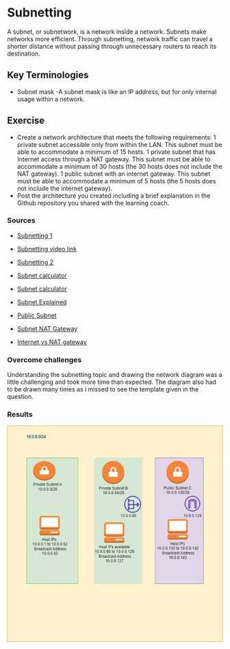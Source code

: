 # Subnetting
A subnet, or subnetwork, is a network inside a network. Subnets make networks more efficient. Through subnetting, network traffic can travel a shorter distance without passing through unnecessary routers to reach its destination.

## Key Terminologies
* Subnet mask -A subnet mask is like an IP address, but for only internal usage within a network.





## Exercise 
- Create a network architecture that meets the following requirements:
1 private subnet accessible only from within the LAN. This subnet must be able to accommodate a minimum of 15 hosts.
1 private subnet that has Internet access through a NAT gateway. This subnet must be able to accommodate a minimum of 30 hosts (the 30 hosts does not include the NAT gateway).
1 public subnet with an internet gateway. This subnet must be able to accommodate a minimum of 5 hosts (the 5 hosts does not include the internet gateway).
- Post the architecture you created including a brief explanation in the Github repository you shared with the learning coach.







### Sources

* [Subnetting 1](https://subnettingpractice.com/how-to-subnet.html)
* [Subnetting video link](https://www.youtube.com/watch?v=BWZ-MHIhqjM&t=0s)
* [Subnetting 2](https://www.cloudflare.com/learning/network-layer/what-is-a-subnet/)

* [Subnet calculator](https://networkcalc.com/subnet-calculator/10.0.0.0/26)
* [Subnet calculator](https://subnettingpractice.com/subnet-calculator.html)

* [Subnet Explained](https://portforward.com/networking/subnetting/#:~:text=The%20gateway%20can%20be%20on%20any%20ip%20address,always%20on%20the%20last%20one%20in%20the%20range.)

* [Public Subnet](https://docs.cherryservers.com/knowledge/public-ip-subnet)
* [Subnet NAT Gateway](https://medium.com/analytics-vidhya/providing-internet-connectivity-to-private-subnet-through-nat-gateway-edf6955f8cea)
* [Internet vs NAT gateway](https://www.learnaws.org/2022/06/30/internet-vs-nat-gateway/)


### Overcome challenges

 Understanding the subnetting topic and drawing the network diagram was a little challenging and took more time than expected. The diagram also had to be drawn many times as i missed to see the template given in the question.

 ### Results

![Network diagram](../00_includes/Networking/NTW06/Network.png)

